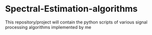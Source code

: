 # Spectral-Estimation-algorithms
This repository/project will contain the python scripts of various signal processing algorithms implemented by me
